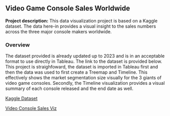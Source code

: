 ## Video Game Console Sales Worldwide

**Project description:** This data visualization project is based on a Kaggle dataset. The data here-in provides a visual insight to the sales numbers across the three major console makers worldwide. 

### Overview
The dataset provided is already updated up to 2023 and is in an acceptable format to use directly in Tableau. The link to the dataset is provided below.
This project is straighfoward, the dataset is imported in Tableau first and then the data was used to first create a Treemap and Timeline. This effectively shows the market segmentation 
size visually for the 3 giants of video game consoles. Secondly, the Timeline visualization provides a visual summary of each console released and the end date as well.




[Kaggle Dataset](https://www.kaggle.com/datasets/tayyarhussain/best-selling-game-consoles-of-all-time) 

[Video Console Sales Viz](https://public.tableau.com/views/VideoGameConsoleSales_16825339035950/VideoGameConsoles?:language=en-US&:display_count=n&:origin=viz_share_link)
